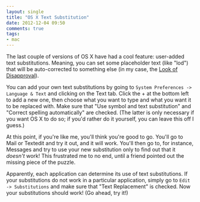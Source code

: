 ```yaml
---
layout: single
title: "OS X Text Substitution"
date: 2012-12-04 09:50
comments: true
tags: 
- mac
---
```

The last couple of versions of OS X have had a cool feature: user-added text substitutions. Meaning, you can set some placeholder text (like "lod") that will be auto-corrected to something else (in my case, the [Look of Disapproval](http://www.disapprovallook.com)).
<!--more-->
You can add your own text substitutions by going to `System Preferences -> Language & Text` and clicking on the Text tab. Click the + at the bottom left to add a new one, then choose what you want to type and what you want it to be replaced with. Make sure that "Use symbol and text substitution" and "Correct spelling automatically" are checked. (The latter is only necessary if you want OS X to do so; if you'd rather do it yourself, you can leave this off I guess.)

At this point, if you're like me, you'll think you're good to go. You'll go to Mail or Textedit and try it out, and it will work. You'll then go to, for instance, Messages and try to use your new substitution only to find out that it *doesn't* work! This frustrated me to no end, until a friend pointed out the missing piece of the puzzle. 

Apparently, each application can determine its use of text substitutions. If your substitutions do not work in a particular application, simply go to `Edit -> Substitutions` and make sure that "Text Replacement" is checked. Now your substitutions should work! (Go ahead, try it!)
